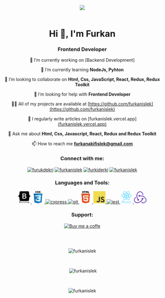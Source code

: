 <div id="header" align="center">
  <img src="https://media.giphy.com/media/M9gbBd9nbDrOTu1Mqx/giphy.gif" width="100"/>
</div>

<br/>
<div align="center">
<h1 align="center">Hi 👋, I'm Furkan</h1>
<h3 align="center">Frontend Developer</h3>

 🔭 I’m currently working on [Backend Development]

 🌱 I’m currently learning **NodeJs, Pyhton**

 👯 I’m looking to collaborate on **Html, Css, JavaScript, React, Redux, Redux Toolkit**

 🤝 I’m looking for help with **Frontend Developer**

 👨‍💻 All of my projects are available at [https://github.com/furkanislek](https://github.com/furkanislek)

 📝 I regularly write articles on [furkanislek.vercel.app][(furkanislek.vercel.app)](https://furkanislek.vercel.app/)

 💬 Ask me about **Html, Css, Javascript, React, Redux and Redux Toolkit**

 📫 How to reach me **furkanakifislek@gmail.com**

<h3 align="center">Connect with me:</h3>
<p align="center">
<a href="https://twitter.com/furukdekri" target="blank"><img align="center" src="https://raw.githubusercontent.com/rahuldkjain/github-profile-readme-generator/master/src/images/icons/Social/twitter.svg" alt="furukdekri" height="30" width="40" /></a>
<a href="https://linkedin.com/in/furkanislek" target="blank"><img align="center" src="https://raw.githubusercontent.com/rahuldkjain/github-profile-readme-generator/master/src/images/icons/Social/linked-in-alt.svg" alt="furkanislek" height="30" width="40" /></a>
<a href="https://instagram.com/furkiderki" target="blank"><img align="center" src="https://raw.githubusercontent.com/rahuldkjain/github-profile-readme-generator/master/src/images/icons/Social/instagram.svg" alt="furkiderki" height="30" width="40" /></a>
<a href="https://www.youtube.com/c/furkanislek" target="blank"><img align="center" src="https://raw.githubusercontent.com/rahuldkjain/github-profile-readme-generator/master/src/images/icons/Social/youtube.svg" alt="furkanislek" height="30" width="40" /></a>
</p>


<h3 align="center">Languages and Tools:</h3>
<p align="center"> <a href="https://getbootstrap.com" target="_blank" rel="noreferrer"> <img src="https://raw.githubusercontent.com/devicons/devicon/master/icons/bootstrap/bootstrap-plain-wordmark.svg" alt="bootstrap" width="40" height="40"/> </a> <a href="https://www.w3schools.com/css/" target="_blank" rel="noreferrer"> <img src="https://raw.githubusercontent.com/devicons/devicon/master/icons/css3/css3-original-wordmark.svg" alt="css3" width="40" height="40"/> </a> <a href="https://www.cypress.io" target="_blank" rel="noreferrer"> <img src="https://raw.githubusercontent.com/simple-icons/simple-icons/6e46ec1fc23b60c8fd0d2f2ff46db82e16dbd75f/icons/cypress.svg" alt="cypress" width="40" height="40"/> </a> <a href="https://git-scm.com/" target="_blank" rel="noreferrer"> <img src="https://www.vectorlogo.zone/logos/git-scm/git-scm-icon.svg" alt="git" width="40" height="40"/> </a> <a href="https://www.w3.org/html/" target="_blank" rel="noreferrer"> <img src="https://raw.githubusercontent.com/devicons/devicon/master/icons/html5/html5-original-wordmark.svg" alt="html5" width="40" height="40"/> </a> <a href="https://developer.mozilla.org/en-US/docs/Web/JavaScript" target="_blank" rel="noreferrer"> <img src="https://raw.githubusercontent.com/devicons/devicon/master/icons/javascript/javascript-original.svg" alt="javascript" width="40" height="40"/> </a> <a href="https://jestjs.io" target="_blank" rel="noreferrer"> <img src="https://www.vectorlogo.zone/logos/jestjsio/jestjsio-icon.svg" alt="jest" width="40" height="40"/> </a> <a href="https://reactjs.org/" target="_blank" rel="noreferrer"> <img src="https://raw.githubusercontent.com/devicons/devicon/master/icons/react/react-original-wordmark.svg" alt="react" width="40" height="40"/> </a> <a href="https://redux.js.org" target="_blank" rel="noreferrer"> <img src="https://raw.githubusercontent.com/devicons/devicon/master/icons/redux/redux-original.svg" alt="redux" width="40" height="40"/> </a> </p>


<h3 align="center">Support:</h3>
<p><a href="https://www.buymeacoffee.com/furkanislek"> <img align="center" src="https://cdn.buymeacoffee.com/buttons/v2/default-yellow.png" height="50" width="210" alt="Buy me a coffe" /></a></p><br><br>
 
  <p><img align="center" src="https://github-readme-stats.vercel.app/api/top-langs?username=furkanislek&show_icons=true&locale=en&layout=compact" alt="furkanislek" /></p>
<br>
<p>&nbsp;<img align="center" src="https://github-readme-stats.vercel.app/api?username=furkanislek&show_icons=true&locale=en" alt="furkanislek" /></p>
<br>

<p><img align="center" src="https://github-readme-streak-stats.herokuapp.com/?user=furkanislek&" alt="furkanislek" /></p>
  
</div>
